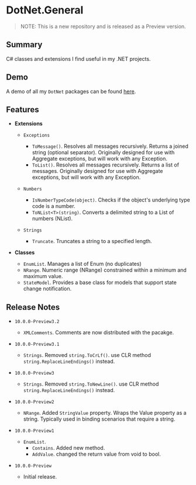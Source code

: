 # DotNet.General

> NOTE: This is a new repository and is released as a Preview version.

## Summary
C# classes and extensions I find useful in my .NET projects.

## Demo
A demo of all my `DotNet` packages can be found [here](https://github.com/marqdouj/dotnet.demo).

## Features
- **Extensions**
  - `Exceptions`
    - `ToMessage()`. Resolves all messages recursively. Returns a joined string (optional separator).
    Originally designed for use with Aggregate exceptions, but will work with any Exception.
    - `ToList()`. Resolves all messages recursively. Returns a list of messages.
    Originally designed for use with Aggregate exceptions, but will work with any Exception.

  - `Numbers`
    - `IsNumberTypeCode(object)`. Checks if the object's underlying type code is a number.
    - `ToNList<T>(string)`. Converts a delimited string to a List of numbers (NList).

  - `Strings`
    - `Truncate`. Truncates a string to a specified length.

- **Classes**
  - `EnumList`. Manages a list of Enum (no duplicates)
  - `NRange`. Numeric range (NRange) constrained within a minimum and maximum value.
  - `StateModel`. Provides a base class for models that support state change notification.

## Release Notes
- `10.0.0-Preview3.2`
  - `XMLComments`. Comments are now distributed with the pacakge.

- `10.0.0-Preview3.1`
  - `Strings`. Removed `string.ToCrLf()`. use CLR method `string.ReplaceLineEndings()` instead.

- `10.0.0-Preview3`
  - `Strings`. Removed `string.ToNewLine()`. use CLR method `string.ReplaceLineEndings()` instead.

- `10.0.0-Preview2`
  - `NRange`. Added `StringValue` property. Wraps the Value property as a string.
    Typically used in binding scenarios that require a string.

- `10.0.0-Preview1`
  - `EnumList`.
    - `Contains`. Added new method.
    - `AddValue`. changed the return value from void to bool.

- `10.0.0-Preview`
  - Initial release.
